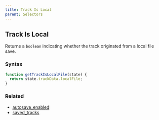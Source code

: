 ```yaml
---
title: Track Is Local
parent: Selectors
---
```


## Track Is Local

Returns a `boolean` indicating whether the track originated from a local file save.

### Syntax

```js
function getTrackIsLocalFile(state) {
  return state.trackData.localFile;
}
```

### Related

- [autosave_enabled](./autosave_enabled.md)
- [saved_tracks](./saved_tracks.md)
